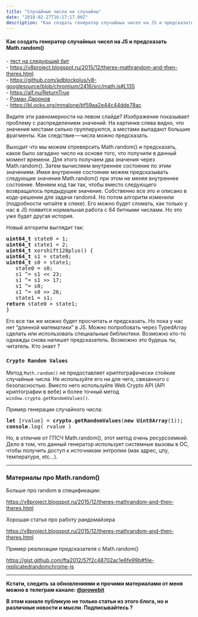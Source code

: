 ```yaml
---
title: "Случайные числа не случайны"
date: "2018-02-27T16:17:17.00Z"
description: "Как создать генератор случайных чисел на JS и предсказать Math.random()    Вы когда-нибудь задумывались, как работает Math.rando"
---
```


<h4>Как создать генератор случайных чисел на JS и предсказать Math.random()</h4>
- <a href="https://ru.wikipedia.org/wiki/%D0%A2%D0%B5%D1%81%D1%82_%D0%BD%D0%B0_%D1%81%D0%BB%D0%B5%D0%B4%D1%83%D1%8E%D1%89%D0%B8%D0%B9_%D0%B1%D0%B8%D1%82" target="_blank" rel="noopener noreferrer">тест на следующий бит</a> <br/>
- <a href="https://v8project.blogspot.ru/2015/12/theres-mathrandom-and-then-theres.html" target="_blank" rel="noopener noreferrer">https://v8project.blogspot.ru/2015/12/theres-mathrandom-and-then-theres.html</a> <br/>
- <a href="https://github.com/adblockplus/v8-googlesource/blob/chromium/2416/src/math.js#L135" target="_blank" rel="noopener noreferrer">https://github.com/adblockplus/v8-googlesource/blob/chromium/2416/src/math.js#L135</a> <br/>
- <a href="https://alf.nu/ReturnTrue" target="_blank" rel="noopener noreferrer">https://alf.nu/ReturnTrue</a> <br/>
- <a href="https://twitter.com/rdvornov" target="_blank" rel="noopener noreferrer">Роман Дворнов</a> <br/>
- <a href="https://bl.ocks.org/mmalone/bf59aa2e44c44dde78ac" target="_blank" rel="noopener noreferrer">https://bl.ocks.org/mmalone/bf59aa2e44c44dde78ac</a> <br/>

<p>Видите эти равномерности на левом слайде? Изображение показывает проблему с распределением значений. На картинке слева видно, что значения местами сильно группируются, а местами выпадают большие фрагменты. Как следствие — числа можно предсказать.</p>
<p>Выходит что мы можем отреверсить Math.random() и предсказать, какое было загадано число на основе того, что получили в данный момент времени. Для этого получаем два значения через Math.random(). Затем вычисляем внутреннее состояние по этим значениям. Имея внутреннее состояние можем предсказывать следующие значения Math.random() при этом не меняя внутреннее состояние. Меняем код так так, чтобы вместо следующего возвращалось предыдущее значение. Собственно все это и описано в коде-решении для задачи random4. Но потом алгоритм изменили (подробности читайте в спеке). Его можно будет сломать, как только у нас в JS появится нормальная работа с 64 битными числами. Но это уже будет другая история.</p>
<p>Новый алгоритм выглядит так:</p>
<pre><strong>uint64_t</strong> state0 = 1;<br><strong>uint64_t</strong> state1 = 2;<br><strong>uint64_t</strong> xorshift128plus() {<br><strong>uint64_t</strong> s1 = state0;<br><strong>uint64_t</strong> s0 = state1;<br>   state0 = s0;<br>   s1 ^= s1 &lt;&lt; 23;<br>   s1 ^= s1 &gt;&gt; 17;<br>   s1 ^= s0;<br>   s1 ^= s0 &gt;&gt; 26;<br>   state1 = s1;<br><strong>return</strong> state0 + state1;<br>}</pre>
<p>Его все так же можно будет просчитать и предсказать. Но пока у нас нет “длинной математики” в JS. Можно попробовать через TypedArray сделать или использовать специальные библиотеки. Возможно кто-то однажды снова напишет предсказатель. Возможно это будешь ты, читатель. Кто знает ?</p>
<h3><code>Сrypto Random Values</code></h3>
<p>Метод <code>Math.random()</code> не предоставляет криптографически стойкие случайные числа. Не используйте его ни для чего, связанного с безопасностью. Вместо него используйте Web Crypto API (API криптографии в вебе) и более точный метод <code>window.crypto.getRandomValues()</code>.</p>
<p>Пример генерации случайного числа:</p>
<pre><strong>let</strong> [rvalue] = <strong>crypto</strong>.<strong>getRandomValues</strong>(<strong>new</strong> <strong>Uint8Array</strong>(1));<br><strong>console</strong>.log( rvalue )</pre>
<p>Но, в отличие от ГПСЧ Math.random(), этот метод очень ресурсоемкий. Дело в том, что данный генератор использует системные вызовы в ОС, чтобы получить доступ к источникам энтропии (мак адрес, цпу, температуре, etc…).</p>
<hr>
<h3>Материалы про Math.random()</h3>
<p>Больше про random в спецификации:</p>
<p><a href="https://v8project.blogspot.ru/2015/12/theres-mathrandom-and-then-theres.html">https://v8project.blogspot.ru/2015/12/theres-mathrandom-and-then-theres.html</a></p>
<p>Хорошая статья про работу рандомайзера</p>
<p><a href="https://v8project.blogspot.ru/2015/12/theres-mathrandom-and-then-theres.html">https://v8project.blogspot.ru/2015/12/theres-mathrandom-and-then-theres.html</a></p>
<p>Пример реализации предсказателя с Math.random()</p>
<p><a href="https://gist.github.com/fta2012/57f2c48702ac1e6fe99b#file-replicatedrandomchrome-js" target="_blank" rel="noopener noreferrer">https://gist.github.com/fta2012/57f2c48702ac1e6fe99b#file-replicatedrandomchrome-js</a></p>
<hr>
<p><strong>Кстати, следить за обновлениями и прочими материалами от меня можно в телеграм канале: </strong><a href="https://web.telegram.org/#/im?p=@prowebit" target="_blank" rel="noopener noreferrer"><strong>@prowebit</strong></a></p>
<p><strong>В этом канале публикую не только статьи из этого блога, но и различные новости и мысли. Подписывайтесь ?</strong></p>


